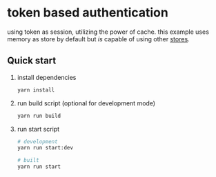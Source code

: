 # token based authentication

using token as session, utilizing the power of cache. this example uses memory as store by default but _is_ capable of using other [stores](https://github.com/jaredwray/cache-manager?tab=readme-ov-file#store-engines).

## Quick start

1. install dependencies

   ```bash
   yarn install
   ```

1. run build script (optional for development mode)

   ```bash
   yarn run build
   ```

1. run start script

   ```bash
   # development
   yarn run start:dev
   ```

   ```bash
   # built
   yarn run start
   ```
